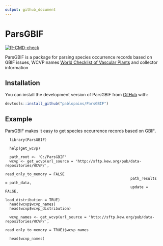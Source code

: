 ```yaml
---
output: github_document
---
```


<!-- README.md is generated from README.Rmd. Please edit that file -->

# ParsGBIF

<!-- badges: start -->
[![R-CMD-check](https://github.com/p/ParsGBIF/pablopains/R-CMD-check/badge.svg)](https://github.com/pablopains/ParsGBIF/actions)
<!-- badges: end -->

ParsGBIF is a package for parsing species occurrence records based on GBIF issues, WCVP names [World Checklist of Vascular Plants](https://powo.science.kew.org//) and collector information 

## Installation

You can install the development version of ParsGBIF from [GitHub](https://github.com/) with:

``` r
devtools::install_github("pablopains/ParsGBIF")
```

## Example

ParsGBIF makes it easy to get species occurrence records based on GBIF.

```{r example, eval=FALSE}
  library(ParsGBIF)
  
  help(get_wcvp)

  path_root <- 'C:/ParsGBIF'
  wcvp <- get_wcvp(url_source = 'http://sftp.kew.org/pub/data-repositories/WCVP/',
                                                         read_only_to_memory = FALSE
                                                         path_results = path_data,
                                                         update = FALSE,
                                                         load_distribution = TRUE)
  head(wcvp$wcvp_names)
  head(wcvp$wcvp_distribution)
  
  wcvp_names <- get_wcvp(url_source = 'http://sftp.kew.org/pub/data-repositories/WCVP/',
                                                         read_only_to_memory = TRUE)$wcvp_names
  
  head(wcvp_names)
  

```



